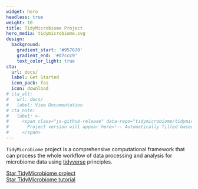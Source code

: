 ```yaml
---
widget: hero
headless: true
weight: 10
title: TidyMicrobiome Project
hero_media: tidymicrobiome.svg
design:
  background:
    gradient_start: '#957670'
    gradient_end: '#d7ccc9'
    text_color_light: true
cta:
  url: docs/
  label: Get Started
  icon_pack: fas
  icon: download
# cta_alt:
#   url: docs/
#   label: View Documentation
# cta_note:
#   label: >-
#     <span class="js-github-release" data-repo="tidymicrobiome/tidymicrobiome-website">
#       Project version will appear here<!-- Automatically filled based on data-repo value -->
#     </span>
---
```


`TidyMicrobiome` project is a comprehensive computational framework that can process the whole workflow of data processing and analysis for microbiome data using [tidyverse](https://www.tidyverse.org/) principles.

<a class="github-button" href="https://github.com/tidymicrobiome" data-icon="octicon-star" data-size="large" data-show-count="true" aria-label="Star Wowchemy Website Builder for Hugo">Star TidyMicrobiome project</a><br><a class="github-button" href="https://github.com/tidymicrobiome/tidymicrobiome-website" data-icon="octicon-star" data-size="large" data-show-count="true" aria-label="Star the Project Docs template">Star TidyMicrobiome tutorial</a><script async defer src="https://buttons.github.io/buttons.js"></script>
